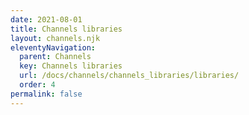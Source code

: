 ```yaml
---
date: 2021-08-01
title: Channels libraries
layout: channels.njk
eleventyNavigation:
  parent: Channels
  key: Channels libraries
  url: /docs/channels/channels_libraries/libraries/
  order: 4
permalink: false
---
```

